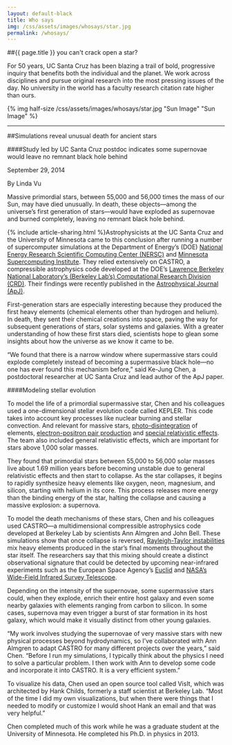 ```yaml
---
layout: default-black
title: Who says
img: /css/assets/images/whosays/star.jpg
permalink: /whosays/
---
```


##{{ page.title }} you can't crack open a star?

For 50 years, UC Santa Cruz has been blazing a trail of bold, progressive inquiry that benefits both the individual and the planet. We work across disciplines and pursue original research into the most pressing issues of the day. No university in the world has a faculty research citation rate higher than ours.

{% img half-size /css/assets/images/whosays/star.jpg "Sun Image" "Sun Image" %}

***

##Simulations reveal unusual death for ancient stars

####Study led by UC Santa Cruz postdoc indicates some supernovae would leave no remnant black hole behind

September 29, 2014

By Linda Vu

Massive primordial stars, between 55,000 and 56,000 times the mass of our Sun, may have died unusually. In death, these objects—among the universe’s first generation of stars—would have exploded as supernovae and burned completely, leaving no remnant black hole behind.

{% include article-sharing.html %}Astrophysicists at the UC Santa Cruz and the University of Minnesota came to this conclusion after running a number of supercomputer simulations at the Department of Energy’s (DOE) [National Energy Research Scientific Computing Center (NERSC)](http://www.nersc.gov) and [Minnesota Supercomputing Institute](https://www.msi.umn.edu). They relied extensively on CASTRO, a compressible astrophysics code developed at the DOE’s [Lawrence Berkeley National Laboratory’s (Berkeley Lab’s) Computational Research Division (CRD)](http://crd.lbl.gov). Their findings were recently published in the [Astrophysical Journal (ApJ)](http://iopscience.iop.org/0004-637X/790/2/162).

First-generation stars are especially interesting because they produced the first heavy elements (chemical elements other than hydrogen and helium). In death, they sent their chemical creations into space, paving the way for subsequent generations of stars, solar systems and galaxies. With a greater understanding of how these first stars died, scientists hope to glean some insights about how the universe as we know it came to be. 

“We found that there is a narrow window where supermassive stars could explode completely instead of becoming a supermassive black hole—no one has ever found this mechanism before,” said Ke-Jung Chen, a postdoctoral researcher at UC Santa Cruz and lead author of the ApJ paper.

####Modeling stellar evolution

To model the life of a primordial supermassive star, Chen and his colleagues used a one-dimensional stellar evolution code called KEPLER. This code takes into account key processes like nuclear burning and stellar convection. And relevant for massive stars, [photo-disintegration](http://en.wikipedia.org/wiki/Photodisintegration) of elements, [electron-positron pair production](http://en.wikipedia.org/wiki/Pair_production) and [special relativistic effects](http://en.wikipedia.org/wiki/General_relativity). The team also included general relativistic effects, which are important for stars above 1,000 solar masses.

They found that primordial stars between 55,000 to 56,000 solar masses live about 1.69 million years before becoming unstable due to general relativistic effects and then start to collapse. As the star collapses, it begins to rapidly synthesize heavy elements like oxygen, neon, magnesium, and silicon, starting with helium in its core. This process releases more energy than the binding energy of the star, halting the collapse and causing a massive explosion: a supernova.

To model the death mechanisms of these stars, Chen and his colleagues used CASTRO—a multidimensional compressible astrophysics code developed at Berkeley Lab by scientists Ann Almgren and John Bell. These simulations show that once collapse is reversed, [Rayleigh-Taylor instabilities](http://en.wikipedia.org/wiki/Rayleigh–Taylor_instability) mix heavy elements produced in the star’s final moments throughout the star itself. The researchers say that this mixing should create a distinct observational signature that could be detected by upcoming near-infrared experiments such as the European Space Agency’s [Euclid](http://sci.esa.int/euclid/) and [NASA’s Wide-Field Infrared Survey Telescope](http://wfirst.gsfc.nasa.gov).

Depending on the intensity of the supernovae, some supermassive stars could, when they explode, enrich their entire host galaxy and even some nearby galaxies with elements ranging from carbon to silicon. In some cases, supernova may even trigger a burst of star formation in its host galaxy, which would make it visually distinct from other young galaxies.

“My work involves studying the supernovae of very massive stars with new physical processes beyond hydrodynamics, so I’ve collaborated with Ann Almgren to adapt CASTRO for many different projects over the years,” said Chen. “Before I run my simulations, I typically think about the physics I need to solve a particular problem. I then work with Ann to develop some code and incorporate it into CASTRO. It is a very efficient system.”

To visualize his data, Chen used an open source tool called VisIt, which was architected by Hank Childs, formerly a staff scientist at Berkeley Lab. “Most of the time I did my own visualizations, but when there were things that I needed to modify or customize I would shoot Hank an email and that was very helpful.”

Chen completed much of this work while he was a graduate student at the University of Minnesota. He completed his Ph.D. in physics in 2013.